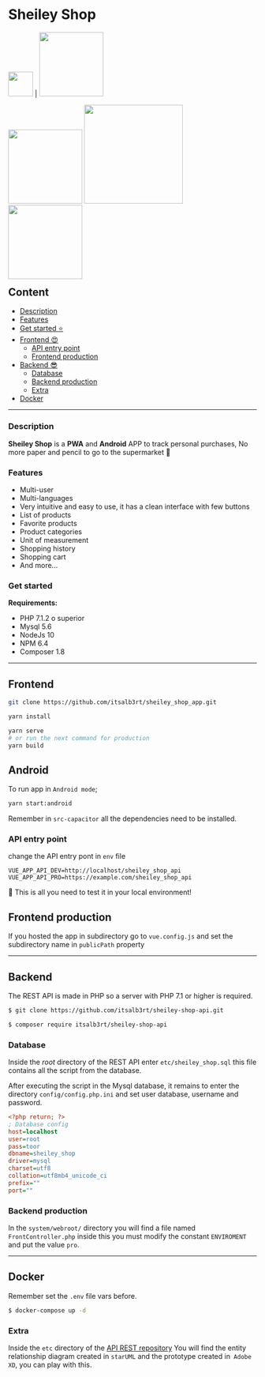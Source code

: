 # Sheiley Shop 
<img src="https://user-images.githubusercontent.com/3104648/28351989-7f68389e-6c4b-11e7-9bf2-e9fcd4977e7a.png" width="50"/>
|
<img src="https://user-images.githubusercontent.com/35310226/177658962-85477241-4bf2-4647-9f30-7afa3ec3bc18.png" width="130"/>
</div>
<p style="float:left;">
<img src="https://i.imgur.com/UqnVH51.png" width="150" />
<img src="https://i.imgur.com/nLCoQRr.png" width="200" />
<img src="https://i.imgur.com/0gXjfy9.png" width="150" />
</p>

---

## Content

  - [Description](#description)
  - [Features](#features)
  - [Get started :star:](#get-started)
  - [Frontend :heart_eyes: ](#frontend)
    - [API entry point](#api-entry-point)
    - [Frontend production](#frontend-production)
  - [Backend :sunglasses: ](#backend)
    - [Database](#database)
    - [Backend production](#backend-production)
    - [Extra](#extra)
  - [Docker](#docker)

---

### Description

**Sheiley Shop** is a **PWA** and **Android** APP to track personal purchases, No more paper and pencil to go to the supermarket :department_store:


### Features

- Multi-user
- Multi-languages
- Very intuitive and easy to use, it has a clean interface with few buttons
- List of products
- Favorite products
- Product categories
- Unit of measurement
- Shopping history
- Shopping cart
- And more...

### Get started 

**Requirements:**
- PHP 7.1.2 o superior
- Mysql 5.6
- NodeJs 10
- NPM 6.4
- Composer 1.8

---

## Frontend

```bash
git clone https://github.com/itsalb3rt/sheiley_shop_app.git
```

```bash
yarn install 
```

```bash
yarn serve
# or run the next command for production
yarn build
```

## Android

To run app in `Android mode`;

```bash
yarn start:android
```

Remember in `src-capacitor` all the dependencies need to be installed.

### API entry point

change the API entry pont in `env` file

```env
VUE_APP_API_DEV=http://localhost/sheiley_shop_api
VUE_APP_API_PRO=https://example.com/sheiley_shop_api
```

:tada: This is all you need to test it in your local environment!

## Frontend production


If you hosted the app in subdirectory go to `vue.config.js` and set the subdirectory name in `publicPath` property 

---

## Backend

The REST API is made in PHP so a server with PHP 7.1 or higher is required.

```bash
$ git clone https://github.com/itsalb3rt/sheiley-shop-api.git
```

```bash
$ composer require itsalb3rt/sheiley-shop-api
```

### Database

Inside the *root* directory of the REST API enter `etc/sheiley_shop.sql` this file contains all the script from the database.

After executing the script in the Mysql database, it remains to enter the directory `config/config.php.ini` and set user database, username and password.

```ini
<?php return; ?>
; Database config
host=localhost
user=root
pass=toor
dbname=sheiley_shop
driver=mysql
charset=utf8
collation=utf8mb4_unicode_ci
prefix=""
port=""
```

### Backend production

In the `system/webroot/` directory you will find a file named `FrontController.php` inside this you must modify the constant `ENVIROMENT` and put the value `pro`.

---

## Docker

Remember set the `.env` file vars before.

```bash
$ docker-compose up -d
```

### Extra

Inside the `etc` directory of the [API REST repository](https://github.com/itsalb3rt/sheiley-shop-api)
You will find the entity relationship diagram created in `starUML` and the prototype created in` Adobe XD`, you can play with this.
